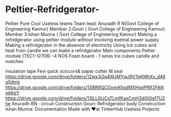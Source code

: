 # Peltier-Refridgerator-
Peltier Pure Cool 
Useless teams
Team lead: Anuradh R N(Govt College of Engineering Kannur)
Member 2:Gouri ( Govt College of Engineering Kannur)
Member 3:Ishan Munna ( Govt College of Engineering Kannur)
Making a refridgerator using peltier module without involving exetnal power supply 
Making a refridgerator in the absence of electricity 
Using Ice cubes and heat from candle we can make a refridgerator 
Main components 
Peltier module (TEC1-12706) -4 NOS
Foam board - 1 
wires
Ice cubes
candle and matches 

insulation tape
Fevi quick
sciccors& paper cutter 
M seal
https://drive.google.com/drive/folders/12wx3i2q4WJMYwJ9V7eKMhXv_d46g0dmk
https://drive.google.com/drive/folders/13IBNfQCOxmA5gdMXHjwPf6f2FANxdAgY
https://drive.google.com/drive/folders/13lLL0lJCsTLmfKaxCmH3di5j0qf7U2tw
Anuradh RN : circuit Construction 
Gouri: Refridgerator body Construction 
Ishan Munna: Documentation 
Made with ❤️at TinkerHub Useless Projects 
